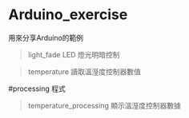 Arduino_exercise
================

用來分享Arduino的範例

>light_fade  LED 燈光明暗控制

>temperature  讀取溫溼度控制器數值


#processing 程式
>temperature_processing 顯示溫溼度控制器數據
